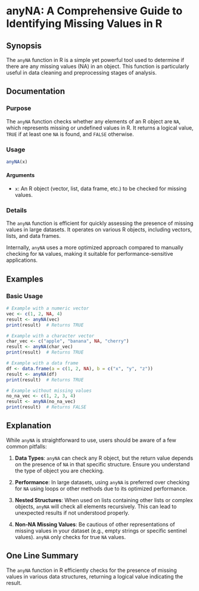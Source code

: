 <!--
Meta Description: # anyNA: A Comprehensive Guide to Identifying Missing Values in R ## Synopsis The `anyNA` function in R is a simple yet powerful tool used to determin...
Meta Keywords: anyna, values, missing, result, data
-->

# anyNA: A Comprehensive Guide to Identifying Missing Values in R

## Synopsis
The `anyNA` function in R is a simple yet powerful tool used to determine if there are any missing values (NA) in an object. This function is particularly useful in data cleaning and preprocessing stages of analysis.

## Documentation

### Purpose
The `anyNA` function checks whether any elements of an R object are `NA`, which represents missing or undefined values in R. It returns a logical value, `TRUE` if at least one `NA` is found, and `FALSE` otherwise.

### Usage
```R
anyNA(x)
```

#### Arguments
- `x`: An R object (vector, list, data frame, etc.) to be checked for missing values.

### Details
The `anyNA` function is efficient for quickly assessing the presence of missing values in large datasets. It operates on various R objects, including vectors, lists, and data frames. 

Internally, `anyNA` uses a more optimized approach compared to manually checking for `NA` values, making it suitable for performance-sensitive applications. 

## Examples

### Basic Usage
```R
# Example with a numeric vector
vec <- c(1, 2, NA, 4)
result <- anyNA(vec)
print(result)  # Returns TRUE

# Example with a character vector
char_vec <- c("apple", "banana", NA, "cherry")
result <- anyNA(char_vec)
print(result)  # Returns TRUE

# Example with a data frame
df <- data.frame(a = c(1, 2, NA), b = c("x", "y", "z"))
result <- anyNA(df)
print(result)  # Returns TRUE

# Example without missing values
no_na_vec <- c(1, 2, 3, 4)
result <- anyNA(no_na_vec)
print(result)  # Returns FALSE
```

## Explanation
While `anyNA` is straightforward to use, users should be aware of a few common pitfalls:

1. **Data Types**: `anyNA` can check any R object, but the return value depends on the presence of `NA` in that specific structure. Ensure you understand the type of object you are checking.

2. **Performance**: In large datasets, using `anyNA` is preferred over checking for `NA` using loops or other methods due to its optimized performance.

3. **Nested Structures**: When used on lists containing other lists or complex objects, `anyNA` will check all elements recursively. This can lead to unexpected results if not understood properly.

4. **Non-NA Missing Values**: Be cautious of other representations of missing values in your dataset (e.g., empty strings or specific sentinel values). `anyNA` only checks for true `NA` values.

## One Line Summary
The `anyNA` function in R efficiently checks for the presence of missing values in various data structures, returning a logical value indicating the result.